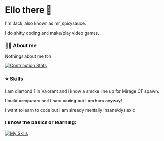 # Ello there 👋

I'm Jack, also known as mr_spicysauce.


I do shitty coding and make/play video games.
 
### 👨‍💻 About me

Nothings about me tbh

<a href="https://github.com/LordDashMe/github-contribution-stats/" target="blank">
	<img align="center" src="https://github-contribution-stats.vercel.app/api/?username=mr-spicysauce" alt="Contribution Stats" />
</a>

### ⭐ Skills
I am diamond 1 in Valorant and I know a smoke line up for Mirage CT spawn.

I build computers and I hate coding but I am here anyway!

I want to learn to code but I am already mentally insane/dyslexic

### I know the basics or learning:

[![My Skills](https://skillicons.dev/icons?i=godot,react,blender,linux,github)](https://skillicons.dev)
